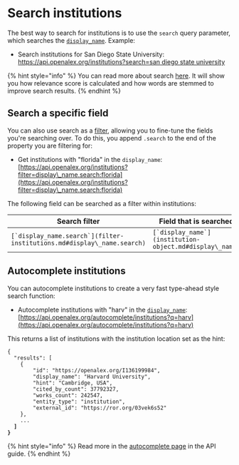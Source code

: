 # Search institutions

The best way to search for institutions is to use the `search` query parameter, which searches the [`display_name`](institution-object.md#display\_name). Example:

* Search institutions for San Diego State University:\
  [https://api.openalex.org/institutions?search=san diego state university](https://api.openalex.org/institutions?search=san%20diego%20state%20university)

{% hint style="info" %}
You can read more about search [here](../../how-to-use-the-api/get-lists-of-entities/search-entities.md). It will show you how relevance score is calculated and how words are stemmed to improve search results.
{% endhint %}

## Search a specific field

You can also use search as a [filter](../../how-to-use-the-api/get-lists-of-entities/filter-entity-lists.md), allowing you to fine-tune the fields you're searching over. To do this, you append `.search` to the end of the property you are filtering for:

* Get institutions with "florida" in the `display_name`:\
  [https://api.openalex.org/institutions?filter=display\_name.search:florida](https://api.openalex.org/institutions?filter=display\_name.search:florida)

The following field can be searched as a filter within institutions:

| Search filter                                                            | Field that is searched                                    |
| ------------------------------------------------------------------------ | --------------------------------------------------------- |
| ``[`display_name.search`](filter-institutions.md#display\_name.search)`` | ``[`display_name`](institution-object.md#display\_name)`` |

## Autocomplete institutions

You can autocomplete institutions to create a very fast type-ahead style search function:

* Autocomplete institutions with "harv" in the [`display_name`](institution-object.md#display\_name):\
  [https://api.openalex.org/autocomplete/institutions?q=harv](https://api.openalex.org/autocomplete/institutions?q=harv)

This returns a list of institutions with the institution location set as the hint:

<pre class="language-json"><code class="lang-json">{ 
  "results": [
    {
        "id": "https://openalex.org/I136199984",
        "display_name": "Harvard University",
        "hint": "Cambridge, USA",
        "cited_by_count": 37792327,
        "works_count": 242547,
        "entity_type": "institution",
        "external_id": "https://ror.org/03vek6s52"
    },
    ...
<strong>  ]
</strong><strong>}
</strong></code></pre>

{% hint style="info" %}
Read more in the [autocomplete page](../../how-to-use-the-api/get-lists-of-entities/autocomplete-entities.md) in the API guide.
{% endhint %}
